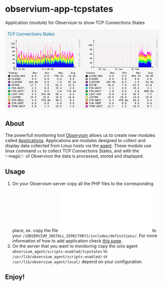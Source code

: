 # observium-app-tcpstates
Application (module) for Observium to show TCP Connections States

![](screen-preview.png)

## About
The powerfull monitoring tool [Observium](https://www.observium.org/) allows us to create new modules called [Applications](https://docs.observium.org/apps/). Applications are modules designed to collect and display data collected from Linux hosts via the [agent](https://docs.observium.org/unix_agent/). These module use linux command ```ss``` to collect TCP Connections States, and with the ✨magic✨ of Observium the data is processed, stored and displayed.

## Usage

1. On your Observium server copy all the PHP files to the corresponding place, ex. copy the file ![includes/definitions/rrdtypes.inc.php](includes/definitions/rrdtypes.inc.php) to your ```/{OBSERVIUM_INSTALL_DIRECTORY}/includes/definitions/```. For more information of how to add application check [this page](https://docs.observium.org/developing/add_app/).
2. On the server that you want to monitoring copy the unix agent ```observium_agent/scripts-enabled/tcpstates``` to ```/usr/lib/observium_agent/scripts-enabled/``` or ```/usr/lib/observium_agent/local/``` depend on your configuration.

## Enjoy!
